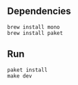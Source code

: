 ## Dependencies

```
brew install mono
brew install paket
```

## Run

```
paket install
make dev
```
